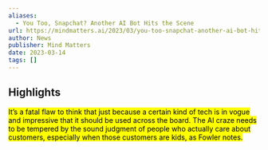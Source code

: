 ```yaml
---
aliases:
  - You Too, Snapchat? Another AI Bot Hits the Scene
url: https://mindmatters.ai/2023/03/you-too-snapchat-another-ai-bot-hits-the-scene/
author: News
publisher: Mind Matters
date: 2023-03-14
tags: []
---
```


## Highlights
<mark>It’s a fatal flaw to think that just because a certain kind of tech is in vogue and impressive that it should be used across the board. The AI craze needs to be tempered by the sound judgment of people who actually care about customers, especially when those customers are kids, as Fowler notes.</mark>

